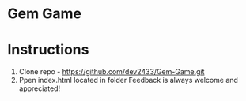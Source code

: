 # Gem Game
# Instructions
1. Clone repo - https://github.com/dev2433/Gem-Game.git
2. Ppen index.html located in folder
Feedback is always welcome and appreciated!
